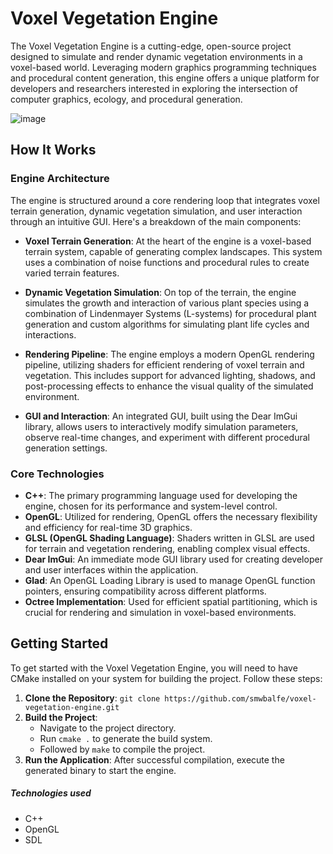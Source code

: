 # Voxel Vegetation Engine

The Voxel Vegetation Engine is a cutting-edge, open-source project designed to simulate and render dynamic vegetation environments in a voxel-based world. Leveraging modern graphics programming techniques and procedural content generation, this engine offers a unique platform for developers and researchers interested in exploring the intersection of computer graphics, ecology, and procedural generation.

![image](https://github.com/smwbalfe/voxel-vegetation-engine/assets/156598111/64c7e6db-f389-446a-972b-80d16d9e53dd)


## How It Works

### Engine Architecture

The engine is structured around a core rendering loop that integrates voxel terrain generation, dynamic vegetation simulation, and user interaction through an intuitive GUI. Here's a breakdown of the main components:

- **Voxel Terrain Generation**: At the heart of the engine is a voxel-based terrain system, capable of generating complex landscapes. This system uses a combination of noise functions and procedural rules to create varied terrain features.

- **Dynamic Vegetation Simulation**: On top of the terrain, the engine simulates the growth and interaction of various plant species using a combination of Lindenmayer Systems (L-systems) for procedural plant generation and custom algorithms for simulating plant life cycles and interactions.

- **Rendering Pipeline**: The engine employs a modern OpenGL rendering pipeline, utilizing shaders for efficient rendering of voxel terrain and vegetation. This includes support for advanced lighting, shadows, and post-processing effects to enhance the visual quality of the simulated environment.

- **GUI and Interaction**: An integrated GUI, built using the Dear ImGui library, allows users to interactively modify simulation parameters, observe real-time changes, and experiment with different procedural generation settings.

### Core Technologies

- **C++**: The primary programming language used for developing the engine, chosen for its performance and system-level control.
- **OpenGL**: Utilized for rendering, OpenGL offers the necessary flexibility and efficiency for real-time 3D graphics.
- **GLSL (OpenGL Shading Language)**: Shaders written in GLSL are used for terrain and vegetation rendering, enabling complex visual effects.
- **Dear ImGui**: An immediate mode GUI library used for creating developer and user interfaces within the application.
- **Glad**: An OpenGL Loading Library is used to manage OpenGL function pointers, ensuring compatibility across different platforms.
- **Octree Implementation**: Used for efficient spatial partitioning, which is crucial for rendering and simulation in voxel-based environments.

## Getting Started

To get started with the Voxel Vegetation Engine, you will need to have CMake installed on your system for building the project. Follow these steps:

1. **Clone the Repository**: `git clone https://github.com/smwbalfe/voxel-vegetation-engine.git`
2. **Build the Project**:
   - Navigate to the project directory.
   - Run `cmake .` to generate the build system.
   - Followed by `make` to compile the project.
3. **Run the Application**: After successful compilation, execute the generated binary to start the engine.


##### Technologies used

- C++
- OpenGL
- SDL
